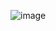 ![image](https://user-images.githubusercontent.com/108928206/183668786-a897d71b-ac1e-40dc-8408-007a25cc0906.png)
